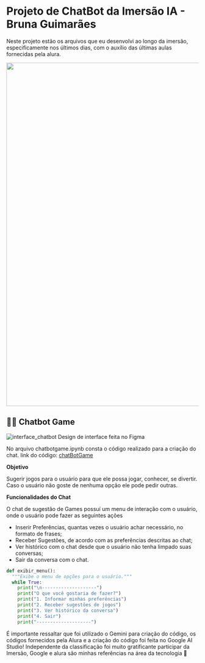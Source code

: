 # Projeto de ChatBot da Imersão IA - Bruna Guimarães
Neste projeto estão os arquivos que eu desenvolvi ao longo da imersão, especificamente nos últimos dias, com o auxílio das últimas aulas fornecidas pela alura.

<img src="https://th.bing.com/th/id/OIG3.vShW338FY9nsUqhHdZ0R?w=1024&h=1024&rs=1&pid=ImgDetMain" heigth="900" width="900">

## 👩‍💻 Chatbot Game

![interface_chatbot](https://github.com/brunagmrs/projetoSugestaoGames/assets/115497335/860388fc-d08e-4aab-9ca2-742bbe458274)
Design de interface feita no Figma

No arquivo chatbotgame.ipynb consta o código realizado para a criação do chat.
link do código: [chatBotGame](https://github.com/brunagmrs/projetoSugestaoGames/blob/main/chatBotGame.ipynb)

**Objetivo**

Sugerir jogos para o usuário para que ele possa jogar, conhecer, se divertir. Caso o usuário não goste de nenhuma opção ele pode pedir outras.

**Funcionalidades do Chat**

O chat de sugestão de Games possuí um menu de interação com o usuário, onde o usuário pode fazer as seguintes ações

- Inserir Preferências, quantas vezes o usuário achar necessário, no formato de frases;
- Receber Sugestões, de acordo com as preferências descritas ao chat;
- Ver histórico com o chat desde que o usuário não tenha limpado suas conversas;
- Sair da conversa com o chat.

```python
def exibir_menu():
  """Exibe o menu de opções para o usuário."""
  while True:
    print("\n--------------------")
    print("O que você gostaria de fazer?")
    print("1. Informar minhas preferências")
    print("2. Receber sugestões de jogos")
    print("3. Ver histórico da conversa")
    print("4. Sair")
    print("--------------------")
```


É importante ressaltar que foi utilizado o Gemini para criação do código, os códigos fornecidos pela Alura e a criação do código foi feita no Google AI Studio! Independente da classificação foi muito gratificante participar da Imersão, Google e alura são minhas referências na área da tecnologia 💙
